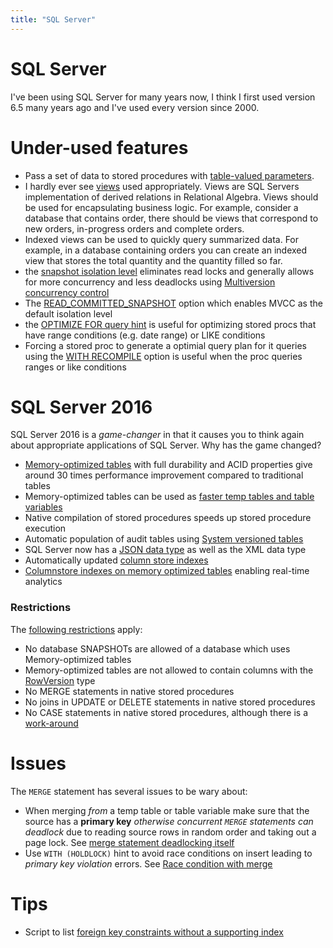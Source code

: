 ```yaml
---
title: "SQL Server"
---
```

# SQL Server

I've been using SQL Server for many years now, I think I first used version 6.5 many years ago and I've used every version since 2000.

# Under-used features

* Pass a set of data to stored procedures with [table-valued parameters](https://docs.microsoft.com/en-us/dotnet/framework/data/adonet/sql/table-valued-parameters).
* I hardly ever see [views](https://docs.microsoft.com/en-us/sql/t-sql/statements/create-view-transact-sql) used appropriately.  Views are SQL Servers implementation of derived relations in Relational Algebra.  Views should be used for encapsulating business logic. For example, consider a database that contains order, there should be views that correspond to new orders, in-progress orders and complete orders.  
* Indexed views can be used to quickly query summarized data.  For example, in a database containing orders you can create an indexed view that stores the total quantity and the quantity filled so far.
* the [snapshot isolation level](https://msdn.microsoft.com/en-us/library/tcbchxcb(v=vs.110).aspx) eliminates read locks and generally allows for more concurrency and less deadlocks using [Multiversion concurrency control](https://en.wikipedia.org/wiki/Multiversion_concurrency_control)
* The [READ_COMMITTED_SNAPSHOT](https://msdn.microsoft.com/en-us/library/tcbchxcb(v=vs.110).aspx) option which enables MVCC as the default isolation level
* the [OPTIMIZE FOR query hint](https://msdn.microsoft.com/en-us/library/ms181714.aspx) is useful for optimizing stored procs that have range conditions (e.g. date range) or LIKE conditions
* Forcing a stored proc to generate a optimial query plan for it queries using the [WITH RECOMPILE](https://msdn.microsoft.com/en-us/library/ms187926.aspx) option is useful when the proc queries ranges or like conditions


# SQL Server 2016

SQL Server 2016 is a _game-changer_ in that it causes you to think again about appropriate applications of SQL Server.
Why has the game changed?
* [Memory-optimized tables](https://msdn.microsoft.com/library/dn133186.aspx) with full durability and ACID properties give around 30 times performance improvement compared to traditional tables
* Memory-optimized tables can be used as [faster temp tables and table variables](https://blogs.msdn.microsoft.com/sqlserverstorageengine/2016/03/21/improving-temp-table-and-table-variable-performance-using-memory-optimization/)
* Native compilation of stored procedures speeds up stored procedure execution
* Automatic population of audit tables using [System versioned tables](https://msdn.microsoft.com/en-us/library/dn935015.aspx)
* SQL Server now has a [JSON data type](https://msdn.microsoft.com/en-gb/library/dn921897.aspx) as well as the XML data type
* Automatically updated [column store indexes](https://blogs.msdn.microsoft.com/sqlserverstorageengine/2016/02/29/real-time-operational-analytics-simple-example-using-nonclustered-clustered-columnstore-index-ncci/) 
* [Columnstore indexes on memory optimized tables](https://blogs.msdn.microsoft.com/sqlserverstorageengine/2016/02/29/real-time-operational-analytics-using-nonclustered-columnstore-index/) enabling real-time analytics

### Restrictions

The [following restrictions](https://msdn.microsoft.com/en-us/library/mt786797.aspx) apply:
* No database SNAPSHOTs are allowed of a database which uses Memory-optimized tables
* Memory-optimized tables are not allowed to contain columns with the [RowVersion](https://msdn.microsoft.com/en-us/library/ms182776.aspx) type
* No MERGE statements in native stored procedures
* No joins in UPDATE or DELETE statements in native stored procedures
* No CASE statements in native stored procedures, although there is a [work-around](https://msdn.microsoft.com/en-us/library/dn629453.aspx)

# Issues

The `MERGE` statement has several issues to be wary about:
* When merging _from_ a temp table or table variable make sure that the source has a __primary key__ _otherwise concurrent `MERGE` statements can deadlock_ due to reading source rows in random order and taking out a page lock. See [merge statement deadlocking itself](https://dba.stackexchange.com/questions/23467/merge-statement-deadlocking-itself)
* Use `WITH (HOLDLOCK)` hint to avoid race conditions on insert leading to _primary key violation_ errors. See [Race condition with merge](http://weblogs.sqlteam.com/dang/archive/2009/01/31/UPSERT-Race-Condition-With-MERGE.aspx)

# Tips

* Script to list [foreign key constraints without a supporting index](https://gist.github.com/busterwood/c8593112bba4f8ec21e6a32cad171332)